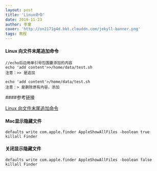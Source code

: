 ```yaml
---
layout: post
title: 'Linux命令'
date: 2019-11-23
author: 李童
cover: 'http://on2171g4d.bkt.clouddn.com/jekyll-banner.png'
tags: 教程
---
```


#### Linux 向文件末尾追加命令

```
//echo后边用单引号包围要添加的内容
echo 'add content'>>/home/data/test.sh
注意：>> 是追加
```

```
echo 'add content'>/home/data/test.sh
注意：> 是删除原有内容，添加
```

####参考链接

[Linux 向文件末尾追加命令](https://blog.csdn.net/chenze666/article/details/72964904)

#### Mac显示隐藏文件

```
defaults write com.apple.finder AppleShowAllFiles -boolean true
killall Finder
```

#### 关闭显示隐藏文件

```
defaults write com.apple.finder AppleShowAllFiles -boolean false
killall Finder
```

